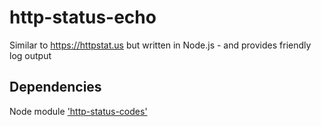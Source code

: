 # http-status-echo
Similar to https://httpstat.us but written in Node.js - and provides friendly log output

## Dependencies

Node module ['http-status-codes'](https://github.com/prettymuchbryce/http-status-codes)


